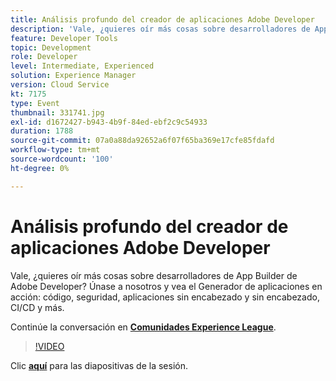 ```yaml
---
title: Análisis profundo del creador de aplicaciones Adobe Developer
description: 'Vale, ¿quieres oír más cosas sobre desarrolladores de App Builder de Adobe Developer? Únase a nosotros y vea el Generador de aplicaciones de Adobe Developer en acción: código, seguridad, aplicaciones sin encabezado y sin encabezado, CI/CD y más. Esta sesión se entregó como parte del evento de contenido de Adobe Developers Live.'
feature: Developer Tools
topic: Development
role: Developer
level: Intermediate, Experienced
solution: Experience Manager
version: Cloud Service
kt: 7175
type: Event
thumbnail: 331741.jpg
exl-id: d1672427-b943-4b9f-84ed-ebf2c9c54933
duration: 1788
source-git-commit: 07a0a88da92652a6f07f65ba369e17cfe85fdafd
workflow-type: tm+mt
source-wordcount: '100'
ht-degree: 0%

---
```


# Análisis profundo del creador de aplicaciones Adobe Developer

Vale, ¿quieres oír más cosas sobre desarrolladores de App Builder de Adobe Developer? Únase a nosotros y vea el Generador de aplicaciones en acción: código, seguridad, aplicaciones sin encabezado y sin encabezado, CI/CD y más.

Continúe la conversación en **[Comunidades Experience League](https://adobe.ly/36Yd3v6)**.

>[!VIDEO](https://video.tv.adobe.com/v/331741/?quality=12&learn=on&hidetitle=true)

Clic **[aquí](/help/adobe-developers-live/assets/app-builder.pdf)** para las diapositivas de la sesión.
